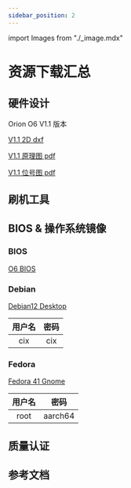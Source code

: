 ```yaml
---
sidebar_position: 2
---
```


import Images from "./\_image.mdx"

# 资源下载汇总

## 硬件设计

Orion O6 V1.1 版本

[V1.1 2D dxf](https://dl.radxa.com)

[V1.1 原理图 pdf](https://dl.radxa.com)

[V1.1 位号图 pdf](https://dl.radxa.com)

## 刷机工具

## BIOS & 操作系统镜像

### BIOS

[O6 BIOS](https://dl.radxa.com)

### Debian

[Debian12 Desktop](https://dl.radxa.com)

| 用户名 | 密码 |
|:---:|:---:|
| cix | cix |

### Fedora

[Fedora 41 Gnome](https://openkoji.iscas.ac.cn/pub/dist-repos/dl/Radxa/Orion-O6/images/fedora-disk-gnome-workstation_radxa_orion-o6_202501041239.raw.gz)

| 用户名 | 密码 |
|:---:|:---:|
| root | aarch64 |


## 质量认证

## 参考文档
